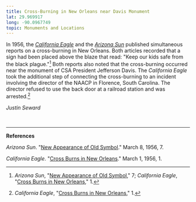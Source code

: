 ```yaml
---
title: Cross-Burning in New Orleans near Davis Monument
lat: 29.969917
long: -90.0967749
topic: Monuments and Locations
---
```

In 1956, the *[California Eagle](https://www.newspapers.com/paper/california-eagle/26218/)* and the *[Arizona Sun](https://www.newspapers.com/paper/arizona-sun/30420/)* published simultaneous reports on a cross-burning in New Orleans. Both articles recorded that a sign had been placed above the blaze that read: "Keep our kids safe from the black plague."[^1] Both reports also noted that the cross-burning occurred near the monument of CSA President Jefferson Davis. The *California Eagle* took the additional step of connecting the cross-burning to an incident involving the director of the NAACP in Florence, South Carolina. The director refused to use the back door at a railroad station and was arrested.[^2]

[^1]: *Arizona Sun*, "[New Appearance of Old Symbol](https://www.newspapers.com/paper/arizona-sun/30420/)," 7; *California Eagle*, "[Cross Burns in New Orleans](https://www.newspapers.com/paper/california-eagle/26218/)," 1.

[^2]: *California Eagle*, "[Cross Burns in New Orleans](https://www.newspapers.com/paper/california-eagle/26218/)," 1.

*Justin Seward*

*<br>*

*<hr>*

**References**

*Arizona Sun*. "[New Appearance of Old Symbol](https://www.newspapers.com/paper/arizona-sun/30420/)." March 8, 1956, 7.

*California Eagle*. "[Cross Burns in New Orleans](https://www.newspapers.com/paper/california-eagle/26218/)." March 1, 1956, 1.
